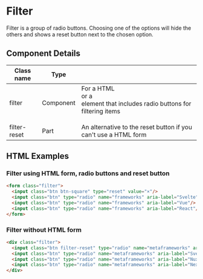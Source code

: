 # Filter

Filter is a group of radio buttons. Choosing one of the options will hide the others and shows a reset button next to the chosen option.

## Component Details

| Class name | Type |  |
| --- | --- | --- |
| filter | Component | For a HTML <form> or a <div> element that includes radio buttons for filtering items |
| filter-reset | Part | An alternative to the reset button if you can't use a HTML form |

## HTML Examples

### Filter using HTML form, radio buttons and reset button

```html
<form class="filter">
  <input class="btn btn-square" type="reset" value="×"/>
  <input class="btn" type="radio" name="frameworks" aria-label="Svelte"/>
  <input class="btn" type="radio" name="frameworks" aria-label="Vue"/>
  <input class="btn" type="radio" name="frameworks" aria-label="React"/>
</form>
```

### Filter without HTML form

```html
<div class="filter">
  <input class="btn filter-reset" type="radio" name="metaframeworks" aria-label="All"/>
  <input class="btn" type="radio" name="metaframeworks" aria-label="Sveltekit"/>
  <input class="btn" type="radio" name="metaframeworks" aria-label="Nuxt"/>
  <input class="btn" type="radio" name="metaframeworks" aria-label="Next.js"/>
</div>
```

